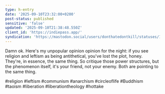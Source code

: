 ```yaml
---
type: h-entry
date: '2025-09-10T23:32:00+0200'
post-status: published
sensitive: 'false'
updated: '2025-09-10T21:38:48.550Z'
client_id: 'https://indiepass.app/'
syndication: 'https://mastodon.social/users/donthatedontkill/statuses/115182162314830886'
---
```

Damn ok. Here's my unpopular opinion opinion for the night: if you see religion and leftism as being antithetical, you've lost the plot, honey. They're, in essence, the same thing. So critique those power structures, but the phenomenon itself, it's your friend, not your enemy. Both are pointing to the same thing. 

#religion #leftism #communism #anarchism #circleoflife #Buddhism #taoism #liberation #liberationtheology #hottake
